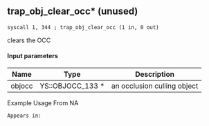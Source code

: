 ## trap_obj_clear_occ* (unused)

`syscall 1, 344 ; trap_obj_clear_occ (1 in, 0 out)`

clears the OCC

#### Input parameters
| Name | Type | Description
|------|------|------------
| objocc   | YS::OBJOCC_133 *   | an occlusion culling object


Example Usage From NA






	Appears in:



